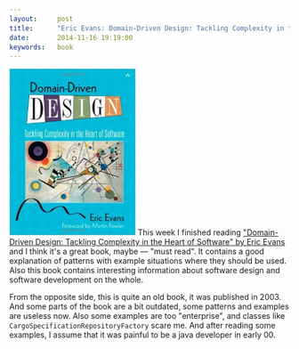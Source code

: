 ```yaml
---
layout:     post
title:      "Eric Evans: Domain-Driven Design: Tackling Complexity in the Heart of Software"
date:       2014-11-16 19:19:00
keywords:   book
---
```


![book cover](/assets/ddd_book.jpg) This week I finished reading
["Domain-Driven Design: Tackling Complexity in the Heart of Software" by Eric Evans](http://www.amazon.com/Domain-Driven-Design-Tackling-Complexity-Software-ebook/dp/B00794TAUG/ref=tmm_kin_title_0?_encoding=UTF8&sr=&qid=)
and I think it's a great book, maybe &mdash; "must read". It contains a good explanation
of patterns with example situations where they should be used. Also this book
contains interesting information about software design and software development on the whole.

From the opposite side, this is quite an old book, it was published in 2003. And some
parts of the book are a bit outdated, some patterns and examples are useless
now. Also some examples are too "enterprise", and classes like
`CargoSpecificationRepositoryFactory` scare me. And after reading some
examples, I assume that it was painful to be a java developer in early 00.
